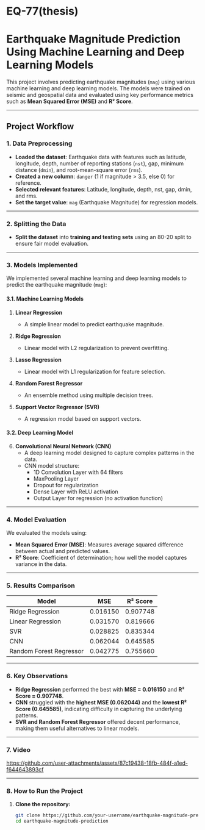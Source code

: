 # EQ-77(thesis)
# Earthquake Magnitude Prediction Using Machine Learning and Deep Learning Models

This project involves predicting earthquake magnitudes (`mag`) using various machine learning and deep learning models. The models were trained on seismic and geospatial data and evaluated using key performance metrics such as **Mean Squared Error (MSE)** and **R² Score**.

---

## Project Workflow

### 1. Data Preprocessing
- **Loaded the dataset**: Earthquake data with features such as latitude, longitude, depth, number of reporting stations (`nst`), gap, minimum distance (`dmin`), and root-mean-square error (`rms`).
- **Created a new column**: `danger` (1 if magnitude > 3.5, else 0) for reference.
- **Selected relevant features**: Latitude, longitude, depth, nst, gap, dmin, and rms.
- **Set the target value**: `mag` (Earthquake Magnitude) for regression models.

---

### 2. Splitting the Data
- **Split the dataset** into **training and testing sets** using an 80-20 split to ensure fair model evaluation.

---

### 3. Models Implemented
We implemented several machine learning and deep learning models to predict the earthquake magnitude (`mag`):

#### 3.1. Machine Learning Models
1. **Linear Regression**  
   - A simple linear model to predict earthquake magnitude.
   
2. **Ridge Regression**  
   - Linear model with L2 regularization to prevent overfitting.
   
3. **Lasso Regression**  
   - Linear model with L1 regularization for feature selection.
   
4. **Random Forest Regressor**  
   - An ensemble method using multiple decision trees.

5. **Support Vector Regressor (SVR)**  
   - A regression model based on support vectors.

#### 3.2. Deep Learning Model
6. **Convolutional Neural Network (CNN)**  
   - A deep learning model designed to capture complex patterns in the data.
   - CNN model structure:
     - 1D Convolution Layer with 64 filters
     - MaxPooling Layer
     - Dropout for regularization
     - Dense Layer with ReLU activation
     - Output Layer for regression (no activation function)

---

### 4. Model Evaluation
We evaluated the models using:
- **Mean Squared Error (MSE)**: Measures average squared difference between actual and predicted values.
- **R² Score**: Coefficient of determination; how well the model captures variance in the data.

---

### 5. Results Comparison

| **Model**               | **MSE**   | **R² Score** |
|-------------------------|-----------|--------------|
| Ridge Regression        | 0.016150  | 0.907748     |
| Linear Regression       | 0.031570  | 0.819666     |
| SVR                     | 0.028825  | 0.835344     |
| CNN                     | 0.062044  | 0.645585     |
| Random Forest Regressor | 0.042775  | 0.755660     |

---

### 6. Key Observations
- **Ridge Regression** performed the best with **MSE = 0.016150** and **R² Score = 0.907748**.
- **CNN** struggled with the **highest MSE (0.062044)** and the **lowest R² Score (0.645585)**, indicating difficulty in capturing the underlying patterns.
- **SVR and Random Forest Regressor** offered decent performance, making them useful alternatives to linear models.

---
### 7. Video


https://github.com/user-attachments/assets/87c19438-18fb-484f-a1ed-f644643893cf



---
### 8. How to Run the Project

1. **Clone the repository:**
   ```bash
   git clone https://github.com/your-username/earthquake-magnitude-prediction.git
   cd earthquake-magnitude-prediction

